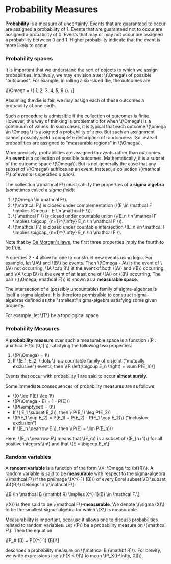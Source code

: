 # Probability Measures

**Probability** is a measure of uncertainty. Events that are guaranteed to occur
are assigned a probability of 1. Events that are guaranteed not to occur are
assigned a probability of 0. Events that may or may not occur are assigned a
probability between 0 and 1. Higher probability indicate that the event is more
likely to occur.

### Probability spaces

It is important that we understand the sort of objects to which we assign
probabilities. Intuitively, we may envision a set \\(\Omega\\) of possible
"outcomes". For example, in rolling a six-sided die, the outcomes are:

\\[\Omega = \\{ 1, 2, 3, 4, 5, 6 \\}. \\]

Assuming the die is fair, we may assign each of these outcomes a probability of
one-sixth.

Such a procedure is admissible if the collection of outcomes is finite. However,
this way of thinking is problematic for when \\(\Omega\\) is a continuum of
values. In such cases, it is typical that each outcome \\(\omega \in \Omega \\)
is assigned a probability of zero. But such an assignment cannot possibly yield
a complete description of randomness. So instead probabilities are assigned to
"measurable regions" in \\(\Omega\\).

More precisely, probabilities are assigned to *events* rather than outcomes. An
**event** is a collection of possible outcomes. Mathematically, it is a subset
of the outcome space \\(\Omega\\). But is not generally the case that any subset
of \\(\Omega\\) suffices as an event. Instead, a collection \\(\mathcal F\\) of
events is specified *a priori*.

The collection \\(\mathcal F\\) must satisfy the properties of a **sigma algebra**
(sometimes called a *sigma field*):

1. \\(\Omega \in \mathcal F\\).
2. \\(\mathcal F\\) is closed under complementation (\\(E \in \mathcal F
   \implies \Omega - E \in \mathcal F \\)).
3. \\( \mathcal F \\) is closed under countable union (\\(E_n \in \mathcal F
   \implies \bigcup_{n=1}^{\infty} E_n \in \mathcal F \\)).
4. \\(\mathcal F\\) is closed under countable intersection \\(E_n \in \mathcal F
   \implies \bigcap_{n=1}^{\infty} E_n \in \mathcal F \\).

Note that by [De Morgan's laws][demorg], the first three properties imply the fourth
to be true.

Properties 2 - 4 allow for one to construct new events using logic. For
example, let \\(A\\) and \\(B\\) be events. Then \\(\Omega - A\\) is the
event of \\(A\\) not occurring, \\(A \cap B\\) is the event of both
\\(A\\) and \\(B\\) occurring, and \\(A \cup B\\) is the event of at
least one of \\(A\\) or \\(B\\) occurring. The pair \\((\Omega, \mathcal
F)\\) is known as a **measurable space**.

The intersection of a (possibly uncountable) family of sigma-algebras is
itself a sigma algebra. It is therefore permissible to construct
sigma-algebras defined as the "smallest" sigma-algebra satisfying some
given property.

For example, let \\(T\\) be a topological space


### Probability Measures 

A **probability measure** over such a measurable space is a function
\\(P : \mathcal F \to [0,1] \\) satisfying the following two properties:

1. \\(P(\Omega) = 1\\)
2. If \\(E_1, E_2, \ldots \\) is a countable family of disjoint ("mutually exclusive") events,
   then
   \\[P \left(\bigcup E_n \right) = \sum P(E_n)\\]
  
Events that occur with probability 1 are said to occur **almost surely**.

Some immediate consequences of probability measures are as follows:

* \\(0 \leq P(E) \leq 1\\)
* \\(P(\Omega - E) = 1 - P(E)\\)
* \\(P(\emptyset) = 0\\)
* If \\( E_1 \subset E_2\\), then \\(P(E_1) \leq P(E_2\\)
* \\(P(E_1 \cup E_2) = P(E_1) + P(E_2) - P(E_1 \cap E_2)\\)
  ("inclusion-exclusion")
* If \\(E_n \nearrow E \\), then \\(P(E) = \lim P(E_n)\\)

Here, \\(E_n \nearrow E\\) means that \\(E_n\\) is a subset of \\(E_{n+1}\\) for
all positive integers \\(n\\) and that \\(E = \bigcup E_n\\).

### Random variables

A **random variable** is a function of the form \\(X: \Omega \to
\bf{R}\\). A random variable is said to be **measurable** with respect
to the sigma-algebra \\(\mathcal F\\) if the preimage \\(X^{-1} (B)\\)
of every Borel subset \\(B \subset \bf{R}\\) belongs in \\(\mathcal
F\\):

\\[B \in \mathcal B (\mathbf R) \implies X^{-1}(B) \in \mathcal F.\\]

\\(X\\) is then said to be \\(\mathcal F\\)**-measurable**. We denote
\\(\sigma (X)\\) to be the smallest sigma-algebra for which \\(X\\)
is measurable.

Measurability is important, because it allows one to discuss
probabilities related to random variables. Let \\(P\\) be a probability
measure on \\(\mathcal F\\). Then the equation

\\[P_X (B) = P(X^{-1} (B))\\]

describes a probability measure on \\(\mathcal B (\mathbf R)\\). For
brevity, we write expressions like \\(P(X < 0)\\) to mean
\\(P_X((-\infty, 0])\\).

[demorg]: https://en.wikipedia.org/wiki/De_Morgan%27s_laws
